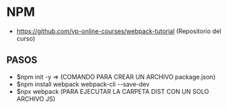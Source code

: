 # NPM

- https://github.com/vp-online-courses/webpack-tutorial (Repositorio del curso)

## PASOS

- $npm init -y => (COMANDO PARA CREAR UN ARCHIVO package.json)
- $npm install webpack webpack-cli --save-dev
- $npx webpack (PARA EJECUTAR LA CARPETA DIST CON UN SOLO ARCHIVO JS)